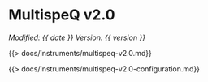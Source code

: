 # MultispeQ v2.0
*<span class="text-muted">Modified:</span> {{ date }}
<span class="text-muted">Version:</span> {{ version }}*

{{> docs/instruments/multispeq-v2.0.md}}

{{> docs/instruments/multispeq-v2.0-configuration.md}}